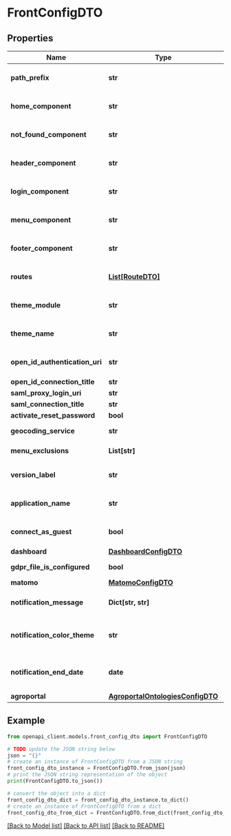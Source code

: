 # FrontConfigDTO


## Properties

Name | Type | Description | Notes
------------ | ------------- | ------------- | -------------
**path_prefix** | **str** | Application url path prefix | 
**home_component** | **str** | Home component identifier | 
**not_found_component** | **str** | Not found component identifier | 
**header_component** | **str** | Header component identifier | 
**login_component** | **str** | Login component identifier | 
**menu_component** | **str** | Menu component identifier | 
**footer_component** | **str** | Footer component identifier | 
**routes** | [**List[RouteDTO]**](RouteDTO.md) | List of configured routes | 
**theme_module** | **str** | Theme module identifier | [optional] 
**theme_name** | **str** | Theme module name | [optional] 
**open_id_authentication_uri** | **str** | OpenID Authorization URI | [optional] 
**open_id_connection_title** | **str** |  | [optional] 
**saml_proxy_login_uri** | **str** |  | [optional] 
**saml_connection_title** | **str** |  | [optional] 
**activate_reset_password** | **bool** |  | [optional] 
**geocoding_service** | **str** | Geocoding service | [optional] 
**menu_exclusions** | **List[str]** | Menu exclusions | [optional] 
**version_label** | **str** | Version label to use in the header | [optional] 
**application_name** | **str** | Name of the application to display | [optional] 
**connect_as_guest** | **bool** | Ability to be logged as guest | [optional] 
**dashboard** | [**DashboardConfigDTO**](DashboardConfigDTO.md) |  | [optional] 
**gdpr_file_is_configured** | **bool** | GDPR PDF is configured | [optional] 
**matomo** | [**MatomoConfigDTO**](MatomoConfigDTO.md) |  | [optional] 
**notification_message** | **Dict[str, str]** | Notification message for the instance | [optional] 
**notification_color_theme** | **str** | Color theme for the notification message | [optional] 
**notification_end_date** | **date** | Date until which to send the notification | [optional] 
**agroportal** | [**AgroportalOntologiesConfigDTO**](AgroportalOntologiesConfigDTO.md) |  | [optional] 

## Example

```python
from openapi_client.models.front_config_dto import FrontConfigDTO

# TODO update the JSON string below
json = "{}"
# create an instance of FrontConfigDTO from a JSON string
front_config_dto_instance = FrontConfigDTO.from_json(json)
# print the JSON string representation of the object
print(FrontConfigDTO.to_json())

# convert the object into a dict
front_config_dto_dict = front_config_dto_instance.to_dict()
# create an instance of FrontConfigDTO from a dict
front_config_dto_from_dict = FrontConfigDTO.from_dict(front_config_dto_dict)
```
[[Back to Model list]](../README.md#documentation-for-models) [[Back to API list]](../README.md#documentation-for-api-endpoints) [[Back to README]](../README.md)


